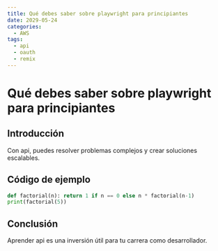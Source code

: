 ```yaml
---
title: Qué debes saber sobre playwright para principiantes
date: 2029-05-24
categories:
  - AWS
tags:
  - api
  - oauth
  - remix
---
```


# Qué debes saber sobre playwright para principiantes

## Introducción

Con api, puedes resolver problemas complejos y crear soluciones escalables.

## Código de ejemplo

```python
def factorial(n): return 1 if n == 0 else n * factorial(n-1)
print(factorial(5))
```

## Conclusión

Aprender api es una inversión útil para tu carrera como desarrollador.